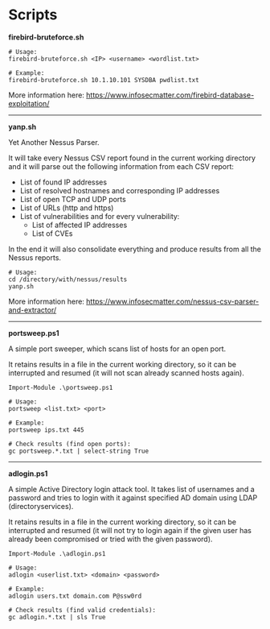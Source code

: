 # Scripts

**firebird-bruteforce.sh**

```
# Usage:
firebird-bruteforce.sh <IP> <username> <wordlist.txt>

# Example:
firebird-bruteforce.sh 10.1.10.101 SYSDBA pwdlist.txt
```

More information here: https://www.infosecmatter.com/firebird-database-exploitation/

---

**yanp.sh**

Yet Another Nessus Parser.

It will take every Nessus CSV report found in the current working directory and it will parse out the following information from each CSV report:

- List of found IP addresses
- List of resolved hostnames and corresponding IP addresses
- List of open TCP and UDP ports
- List of URLs (http and https)
- List of vulnerabilities and for every vulnerability:
  - List of affected IP addresses
  - List of CVEs

In the end it will also consolidate everything and produce results from all the Nessus reports.

```
# Usage:
cd /directory/with/nessus/results
yanp.sh
```

More information here: https://www.infosecmatter.com/nessus-csv-parser-and-extractor/

---

**portsweep.ps1**

A simple port sweeper, which scans list of hosts for an open port.

It retains results in a file in the current working directory, so it can be interrupted and resumed (it will not scan already scanned hosts again).

```
Import-Module .\portsweep.ps1

# Usage:
portsweep <list.txt> <port>

# Example:
portsweep ips.txt 445

# Check results (find open ports):
gc portsweep.*.txt | select-string True
```

---

**adlogin.ps1**

A simple Active Directory login attack tool. It takes list of usernames and a password and tries to login with it against specified AD domain using LDAP (directoryservices).

It retains results in a file in the current working directory, so it can be interrupted and resumed (it will not try to login again if the given user has already been compromised or tried with the given password).

```
Import-Module .\adlogin.ps1

# Usage:
adlogin <userlist.txt> <domain> <password>

# Example:
adlogin users.txt domain.com P@ssw0rd

# Check results (find valid credentials):
gc adlogin.*.txt | sls True
```
